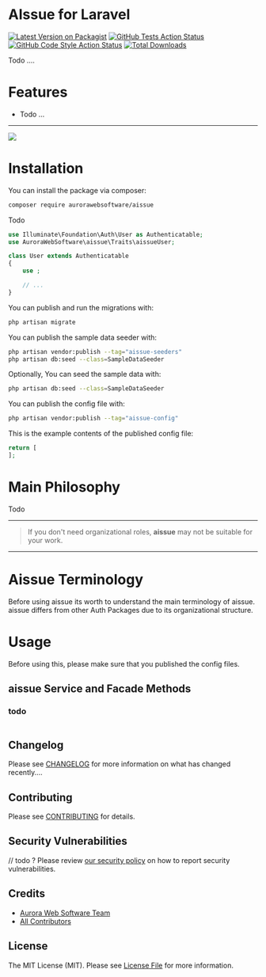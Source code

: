# AIssue for Laravel

[![Latest Version on Packagist](https://img.shields.io/packagist/v/aurorawebsoftware/aissue.svg?style=flat-square)](https://packagist.org/packages/aurorawebsoftware/aissue)
[![GitHub Tests Action Status](https://img.shields.io/github/workflow/status/aurorawebsoftware/aissue/run-tests?label=tests)](https://github.com/aurorawebsoftware/aissue/actions?query=workflow%3Arun-tests+branch%3Amain)
[![GitHub Code Style Action Status](https://img.shields.io/github/workflow/status/aurorawebsoftware/aissue/Check%20&%20fix%20styling?label=code%20style)](https://github.com/aurorawebsoftware/aissue/actions?query=workflow%3A"Check+%26+fix+styling"+branch%3Amain)
[![Total Downloads](https://img.shields.io/packagist/dt/aurorawebsoftware/aissue.svg?style=flat-square)](https://packagist.org/packages/aurora/aissue)

Todo ....

# Features

- Todo ...

---


[<img src="https://banners.beyondco.de/AIssue.png?theme=light&packageManager=composer+require&packageName=aurorawebsoftware%2Faissue&pattern=architect&style=style_1&description=Model+Issue+Management+Package&md=1&showWatermark=0&fontSize=100px&images=check-circle" />](https://github.com/AuroraWebSoftware/Aissue)

# Installation

You can install the package via composer:

```bash
composer require aurorawebsoftware/aissue
```

Todo

```php
use Illuminate\Foundation\Auth\User as Authenticatable;
use AuroraWebSoftware\aissue\Traits\aissueUser;

class User extends Authenticatable
{
    use ;

    // ...
}
```

You can publish and run the migrations with:

```bash
php artisan migrate
```

You can publish the sample data seeder with:

```bash
php artisan vendor:publish --tag="aissue-seeders"
php artisan db:seed --class=SampleDataSeeder
```

Optionally, You can seed the sample data with:

```bash
php artisan db:seed --class=SampleDataSeeder
```

You can publish the config file with:

```bash
php artisan vendor:publish --tag="aissue-config"
```

This is the example contents of the published config file:

```php
return [
];
```

# Main Philosophy
Todo

---
> If you don't need organizational roles, **aissue** may not be suitable for your work.
---

# Aissue Terminology

Before using aissue its worth to understand the main terminology of aissue.
aissue differs from other Auth Packages due to its organizational structure.


# Usage

Before using this, please make sure that you published the config files.


## aissue Service and Facade Methods

### todo

```php

```


## Changelog

Please see [CHANGELOG](CHANGELOG.md) for more information on what has changed recently....

## Contributing

Please see [CONTRIBUTING](README-contr.md) for details.

## Security Vulnerabilities

// todo ?
Please review [our security policy](../../security/policy) on how to report security vulnerabilities.


## Credits

- [Aurora Web Software Team](https://github.com/AuroraWebSoftware)
- [All Contributors](../../contributors)

## License

The MIT License (MIT). Please see [License File](LICENSE.md) for more information.
